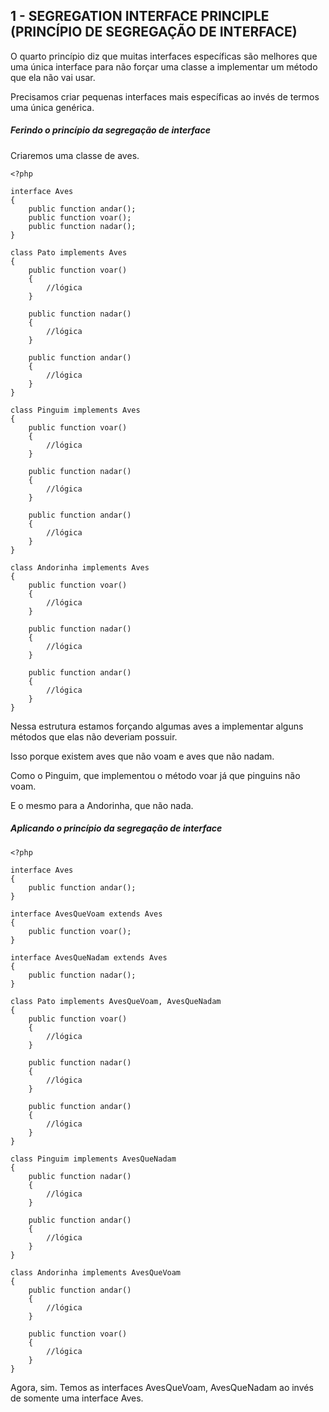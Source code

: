 ## 1 - SEGREGATION INTERFACE PRINCIPLE (PRINCÍPIO DE SEGREGAÇÃO DE INTERFACE)

O quarto princípio diz que muitas interfaces específicas são melhores que uma única interface para não forçar uma classe a implementar um método que ela não vai usar.

Precisamos criar pequenas interfaces mais específicas ao invés de termos uma única genérica.

##### Ferindo o princípio da segregação de interface
Criaremos uma classe de aves.
~~~~
<?php

interface Aves
{
    public function andar();
    public function voar();
    public function nadar();
}

class Pato implements Aves
{
    public function voar()
    {
        //lógica
    }

    public function nadar()
    {
        //lógica
    }

    public function andar()
    {
        //lógica
    }
}

class Pinguim implements Aves
{
    public function voar()
    {
        //lógica
    }

    public function nadar()
    {
        //lógica
    }

    public function andar()
    {
        //lógica
    }
}

class Andorinha implements Aves
{
    public function voar()
    {
        //lógica
    }

    public function nadar()
    {
        //lógica
    }

    public function andar()
    {
        //lógica
    }
}
~~~~
Nessa estrutura estamos forçando algumas aves a implementar alguns métodos que elas não deveriam possuir.

Isso porque existem aves que não voam e aves que não nadam.

Como o Pinguim, que implementou o método voar já que pinguins não voam.

E o mesmo para a Andorinha, que não nada.

##### Aplicando o princípio da segregação de interface
~~~~
<?php

interface Aves
{
    public function andar();
}

interface AvesQueVoam extends Aves
{
    public function voar();
}

interface AvesQueNadam extends Aves
{
    public function nadar();
}

class Pato implements AvesQueVoam, AvesQueNadam
{
    public function voar()
    {
        //lógica
    }

    public function nadar()
    {
        //lógica
    }

    public function andar()
    {
        //lógica
    }
}

class Pinguim implements AvesQueNadam
{
    public function nadar()
    {
        //lógica
    }

    public function andar()
    {
        //lógica
    }
}

class Andorinha implements AvesQueVoam
{
    public function andar()
    {
        //lógica
    }

    public function voar()
    {
        //lógica
    }
}
~~~~
Agora, sim. Temos as interfaces AvesQueVoam, AvesQueNadam ao invés de somente uma interface Aves.

